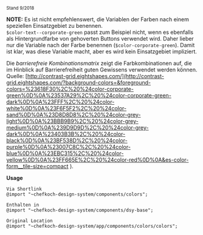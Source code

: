 <small>Stand 9/2018</small>

__NOTE:__ Es ist nicht empfehlenswert, die Variablen der Farben nach einem speziellen Einsatzgebiet zu benennen.  
`$color-text--corporate-green` passt zum Beispiel nicht, wenn es ebenfalls als Hintergrundfarbe von gehoverten Buttons verwendet wird. Daher lieber nur die Variable nach der Farbe benennen (`$color-corporate-green`). Damit ist klar, was diese Variable macht, aber es wird kein Einsatzgebiet impliziert.

Die _barrierefreie Kombinationsmatrix_ zeigt die Farbkombinationen auf, die im Hinblick auf Barrierefreiheit guten 
Gewissens verwendet werden können. Quelle: [http://contrast-grid.eightshapes.com/](http://contrast-grid.eightshapes.com/?background-colors=&foreground-colors=%23618F30%2C%20%24color-corporate-green%0D%0A%23537A29%2C%20%24color-corporate-green-dark%0D%0A%23FFF%2C%20%24color-white%0D%0A%23F6F5F2%2C%20%24color-sand%0D%0A%23D8D8D8%2C%20%24color-grey-light%0D%0A%23BBB9B9%2C%20%24color-grey-medium%0D%0A%239D9D9D%2C%20%24color-grey-dark%0D%0A%23403B3B%2C%20%24color-black%0D%0A%23BF538D%2C%20%24color-purple%0D%0A%23007C8C%2C%20%24color-blue%0D%0A%23EBC315%2C%20%24color-yellow%0D%0A%23FF665E%2C%20%24color-red%0D%0A&es-color-form__tile-size=compact
).

__Usage__  
    
    Via Shortlink
    @import "~chefkoch-design-system/components/colors";
    
    Enthalten in  
    @import "~chefkoch-design-system/components/dsy-base";
      
    Original Location
    @import "~chefkoch-design-system/app/components/colors/colors";
